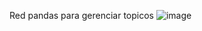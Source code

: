 Red pandas para gerenciar topicos 
![image](https://github.com/user-attachments/assets/950f4c7a-937d-4eae-8ab5-984ee99e7ede)

 
 
